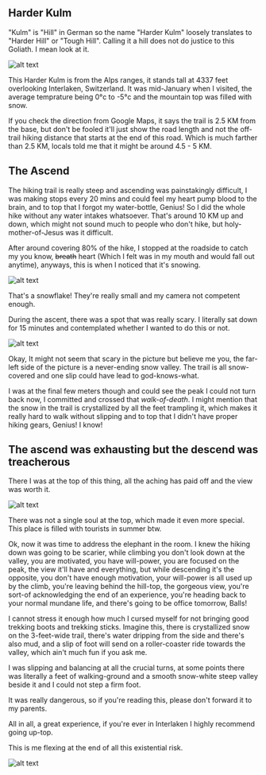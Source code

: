 ## Harder Kulm

"Kulm" is "Hill" in German so the name "Harder Kulm" loosely translates to "Harder Hill" or "Tough Hill". Calling it a hill does not do justice to this Goliath. I mean look at it.

![alt text](https://swapnil-ingle.github.io/images/harder_kulm/Harder_Kulm.jpg "Harder Kulm")

This Harder Kulm is from the Alps ranges, it stands tall at 4337 feet overlooking Interlaken, Switzerland. It was mid-January when I visited, the average temprature being 0&deg;c to -5&deg;c  and the mountain top was filled with snow.

If you check the direction from Google Maps, it says the trail is 2.5 KM from the base, but don't be fooled it'll just show the road length and not the off-trail hiking distance that starts at the end of this road. Which is much farther than 2.5 KM, locals told me that it might be around 4.5 - 5 KM.

## The Ascend

The hiking trail is really steep and ascending was painstakingly difficult, I was making stops every 20 mins and could feel my heart pump blood to the brain, and to top that I forgot my water-bottle, Genius! So I did the whole hike without any water intakes whatsoever. That's around 10 KM up and down, which might not sound much to people who don't hike, but holy-mother-of-Jesus was it difficult.

After around covering 80% of the hike, I stopped at the roadside to catch my you know, ~~breath~~ heart (Which I felt was in my mouth and would fall out anytime), anyways, this is when I noticed that it's snowing.

![alt text](https://swapnil-ingle.github.io/images/harder_kulm/Snowflake.jpg "Snowflake")

That's a snowflake! They're really small and my camera not competent enough.

During the ascent, there was a spot that was really scary. I literally sat down for 15 minutes and contemplated whether I wanted to do this or not.

![alt text](https://swapnil-ingle.github.io/images/harder_kulm/Walk_Of_Death.jpg "Walk_Of_Death")

Okay, It might not seem that scary in the picture but believe me you, the far-left side of the picture is a never-ending snow valley. The trail is all snow-covered and one slip could have lead to god-knows-what. 

I was at the final few meters though and could see the peak I could not turn back now, I committed and crossed that _walk-of-death_. I might mention that the snow in the trail is crystallized by all the feet trampling it, which makes it really hard to walk without slipping and to top that I didn't have proper hiking gears, Genius! I know!

## The ascend was exhausting but the descend was treacherous

There I was at the top of this thing, all the aching has paid off and the view was worth it.

![alt text](https://swapnil-ingle.github.io/images/harder_kulm/Top_View_1.jpg "Hill_Top_View")

There was not a single soul at the top, which made it even more special. This place is filled with tourists in summer btw.

Ok, now it was time to address the elephant in the room. I knew the hiking down was going to be scarier, while climbing you don't look down at the valley, you are motivated, you have will-power, you are focused on the peak, the view it'll have and everything, but while descending it's the opposite, you don't have enough motivation, your will-power is all used up by the climb, you're leaving behind the hill-top, the gorgeous view, you're sort-of acknowledging the end of an experience, you're heading back to your normal mundane life, and there's going to be office tomorrow, Balls!

I cannot stress it enough how much I cursed myself for not bringing good trekking boots and trekking sticks. Imagine this, there is crystallized snow on the 3-feet-wide trail, there's water dripping from the side and there's also mud, and a slip of foot will send on a roller-coaster ride towards the valley, which ain't much fun if you ask me. 

I was slipping and balancing at all the crucial turns, at some points there was literally a feet of walking-ground and a smooth snow-white steep valley beside it and I could not step a firm foot.

It was really dangerous, so if you're reading this, please don't forward it to my parents.

All in all, a great experience, if you're ever in Interlaken I highly recommend going up-top.

This is me flexing at the end of all this existential risk.

![alt text](https://swapnil-ingle.github.io/images/harder_kulm/Trek_Accomplished.jpg "Trek Done")

